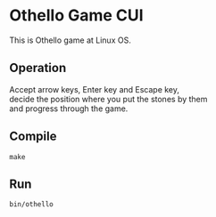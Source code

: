 # Othello Game CUI
This is Othello game at Linux OS.  

## Operation
Accept arrow keys, Enter key and Escape key,  
decide the position where you put the stones by them  
and progress through the game.   

## Compile
```make```

## Run
```bin/othello```
